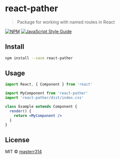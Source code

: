 # react-pather

> Package for working with named routes in React

[![NPM](https://img.shields.io/npm/v/react-pather.svg)](https://www.npmjs.com/package/react-pather) [![JavaScript Style Guide](https://img.shields.io/badge/code_style-standard-brightgreen.svg)](https://standardjs.com)

## Install

```bash
npm install --save react-pather
```

## Usage

```jsx
import React, { Component } from 'react'

import MyComponent from 'react-pather'
import 'react-pather/dist/index.css'

class Example extends Component {
  render() {
    return <MyComponent />
  }
}
```

## License

MIT © [masterr314](https://github.com/masterr314)
